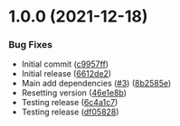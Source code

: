 # 1.0.0 (2021-12-18)


### Bug Fixes

* Initial commit ([c9957ff](https://github.com/swarm-io/release-config-actions/commit/c9957ff46056d87b73d298986954bd63784534a5))
* Initial release ([6612de2](https://github.com/swarm-io/release-config-actions/commit/6612de2565d99430270d281453167ea35714991d))
* Main add dependencies ([#3](https://github.com/swarm-io/release-config-actions/issues/3)) ([8b2585e](https://github.com/swarm-io/release-config-actions/commit/8b2585e70630fc827af57fffc3f65493c3bf6ced))
* Resetting version ([46e1e8b](https://github.com/swarm-io/release-config-actions/commit/46e1e8beaa1dd228ed326c7dff305ecd12a92ff3))
* Testing release ([6c4a1c7](https://github.com/swarm-io/release-config-actions/commit/6c4a1c7ec431ea3ea0d95a361f4a7ab1f8f2d369))
* Testing release ([df05828](https://github.com/swarm-io/release-config-actions/commit/df05828261bf4bd60ab0d8321ae5cd771f72b0d7))
